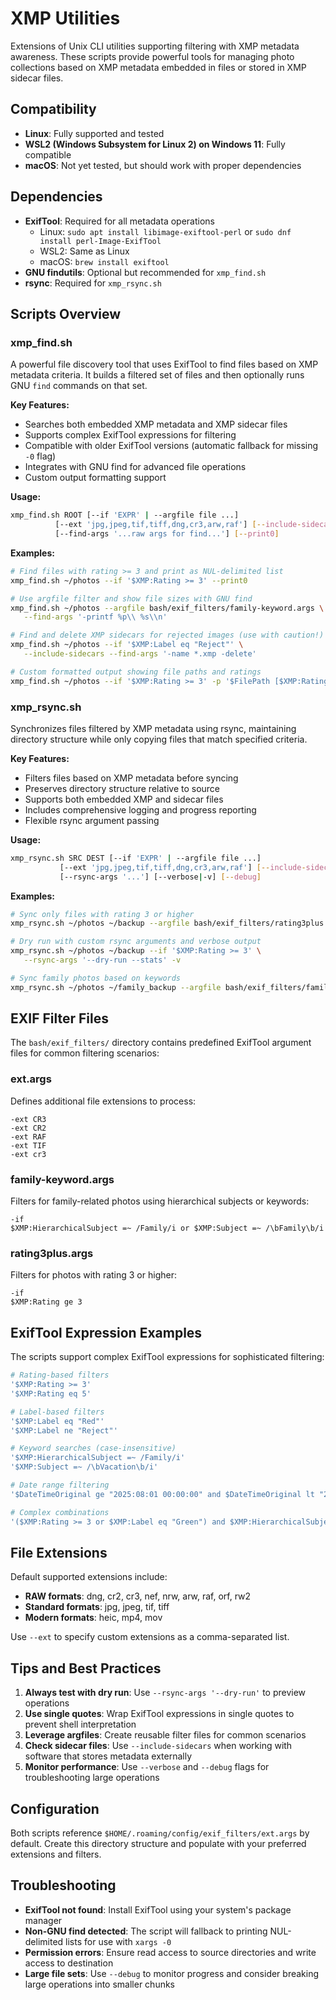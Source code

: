 # XMP Utilities

Extensions of Unix CLI utilities supporting filtering with XMP metadata awareness. These scripts provide powerful tools for managing photo collections based on XMP metadata embedded in files or stored in XMP sidecar files.

## Compatibility

- **Linux**: Fully supported and tested
- **WSL2 (Windows Subsystem for Linux 2) on Windows 11**: Fully compatible
- **macOS**: Not yet tested, but should work with proper dependencies

## Dependencies

- **ExifTool**: Required for all metadata operations
  - Linux: `sudo apt install libimage-exiftool-perl` or `sudo dnf install perl-Image-ExifTool`
  - WSL2: Same as Linux
  - macOS: `brew install exiftool`
- **GNU findutils**: Optional but recommended for `xmp_find.sh`
- **rsync**: Required for `xmp_rsync.sh`

## Scripts Overview

### xmp_find.sh

A powerful file discovery tool that uses ExifTool to find files based on XMP metadata criteria. It builds a filtered set of files and then optionally runs GNU `find` commands on that set.

**Key Features:**
- Searches both embedded XMP metadata and XMP sidecar files
- Supports complex ExifTool expressions for filtering
- Compatible with older ExifTool versions (automatic fallback for missing `-0` flag)
- Integrates with GNU find for advanced file operations
- Custom output formatting support

**Usage:**
```bash
xmp_find.sh ROOT [--if 'EXPR' | --argfile file ...]
          [--ext 'jpg,jpeg,tif,tiff,dng,cr3,arw,raf'] [--include-sidecars]
          [--find-args '...raw args for find...'] [--print0]
```

**Examples:**
```bash
# Find files with rating >= 3 and print as NUL-delimited list
xmp_find.sh ~/photos --if '$XMP:Rating >= 3' --print0

# Use argfile filter and show file sizes with GNU find
xmp_find.sh ~/photos --argfile bash/exif_filters/family-keyword.args \
   --find-args '-printf %p\\ %s\\n'

# Find and delete XMP sidecars for rejected images (use with caution!)
xmp_find.sh ~/photos --if '$XMP:Label eq "Reject"' \
   --include-sidecars --find-args '-name *.xmp -delete'

# Custom formatted output showing file paths and ratings
xmp_find.sh ~/photos --if '$XMP:Rating >= 3' -p '$FilePath [$XMP:Rating]'
```

### xmp_rsync.sh

Synchronizes files filtered by XMP metadata using rsync, maintaining directory structure while only copying files that match specified criteria.

**Key Features:**
- Filters files based on XMP metadata before syncing
- Preserves directory structure relative to source
- Supports both embedded XMP and sidecar files
- Includes comprehensive logging and progress reporting
- Flexible rsync argument passing

**Usage:**
```bash
xmp_rsync.sh SRC DEST [--if 'EXPR' | --argfile file ...]
           [--ext 'jpg,jpeg,tif,tiff,dng,cr3,arw,raf'] [--include-sidecars]
           [--rsync-args '...'] [--verbose|-v] [--debug]
```

**Examples:**
```bash
# Sync only files with rating 3 or higher
xmp_rsync.sh ~/photos ~/backup --argfile bash/exif_filters/rating3plus.args

# Dry run with custom rsync arguments and verbose output
xmp_rsync.sh ~/photos ~/backup --if '$XMP:Rating >= 3' \
   --rsync-args '--dry-run --stats' -v

# Sync family photos based on keywords
xmp_rsync.sh ~/photos ~/family_backup --argfile bash/exif_filters/family-keyword.args --verbose
```

## EXIF Filter Files

The `bash/exif_filters/` directory contains predefined ExifTool argument files for common filtering scenarios:

### ext.args
Defines additional file extensions to process:
```
-ext CR3
-ext CR2 
-ext RAF
-ext TIF
-ext cr3
```

### family-keyword.args
Filters for family-related photos using hierarchical subjects or keywords:
```
-if
$XMP:HierarchicalSubject =~ /Family/i or $XMP:Subject =~ /\bFamily\b/i
```

### rating3plus.args
Filters for photos with rating 3 or higher:
```
-if
$XMP:Rating ge 3
```

## ExifTool Expression Examples

The scripts support complex ExifTool expressions for sophisticated filtering:

```bash
# Rating-based filters
'$XMP:Rating >= 3'
'$XMP:Rating eq 5'

# Label-based filters
'$XMP:Label eq "Red"'
'$XMP:Label ne "Reject"'

# Keyword searches (case-insensitive)
'$XMP:HierarchicalSubject =~ /Family/i'
'$XMP:Subject =~ /\bVacation\b/i'

# Date range filtering
'$DateTimeOriginal ge "2025:08:01 00:00:00" and $DateTimeOriginal lt "2025:09:01 00:00:00"'

# Complex combinations
'($XMP:Rating >= 3 or $XMP:Label eq "Green") and $XMP:HierarchicalSubject =~ /Family/i'
```

## File Extensions

Default supported extensions include:
- **RAW formats**: dng, cr2, cr3, nef, nrw, arw, raf, orf, rw2
- **Standard formats**: jpg, jpeg, tif, tiff
- **Modern formats**: heic, mp4, mov

Use `--ext` to specify custom extensions as a comma-separated list.

## Tips and Best Practices

1. **Always test with dry run**: Use `--rsync-args '--dry-run'` to preview operations
2. **Use single quotes**: Wrap ExifTool expressions in single quotes to prevent shell interpretation
3. **Leverage argfiles**: Create reusable filter files for common scenarios
4. **Check sidecar files**: Use `--include-sidecars` when working with software that stores metadata externally
5. **Monitor performance**: Use `--verbose` and `--debug` flags for troubleshooting large operations

## Configuration

Both scripts reference `$HOME/.roaming/config/exif_filters/ext.args` by default. Create this directory structure and populate with your preferred extensions and filters.

## Troubleshooting

- **ExifTool not found**: Install ExifTool using your system's package manager
- **Non-GNU find detected**: The script will fallback to printing NUL-delimited lists for use with `xargs -0`
- **Permission errors**: Ensure read access to source directories and write access to destination
- **Large file sets**: Use `--debug` to monitor progress and consider breaking large operations into smaller chunks
